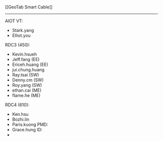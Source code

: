 [[GeoTab Smart Cable]]

---

AIOT VT:
- Stark.yang
- Elliot.you

RDC3 (450):
- Kevin.hsueh
- Jeff.fang (EE)
- Ericeh.huang (EE)
- jui.chung.huang
- Ray.tsai (SW)
- Denny.cm (SW)
- Roy.yang (SW)
- ethan.cai (ME)
- flame.he (ME)

RDC4 (610):
- Ken.hsu
- Bozhi.lin
- Paris.kuong
PMD:
- Grace.hung
ID:
- 
